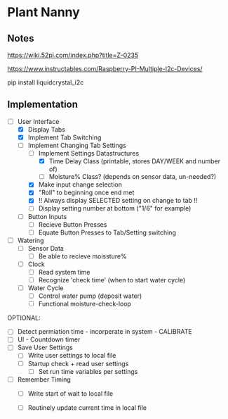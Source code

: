 # Plant Nanny

## Notes
https://wiki.52pi.com/index.php?title=Z-0235

https://www.instructables.com/Raspberry-PI-Multiple-I2c-Devices/

pip install liquidcrystal_i2c

## Implementation

- [ ] User Interface
	- [X] Display Tabs
	- [X] Implement Tab Switching
	- [ ] Implement Changing Tab Settings
		- [ ] Implement Settings Datastructures
			- [X] Time Delay Class (printable, stores DAY/WEEK and number of)
			- [ ] Moisture%  Class? (depends on sensor data, un-needed?)
		- [X] Make input change selection
		- [X] "Roll" to beginning once end met
		- [X] !! Always display SELECTED setting on change to tab !!
		- [ ] Display setting number at bottom ("1/6" for example)

	- [ ] Button Inputs
		- [ ] Recieve Button Presses
		- [ ] Equate Button Presses to Tab/Setting switching

- [ ] Watering 
	- [ ] Sensor Data
		- [ ] Be able to recieve moissture%

	- [ ] Clock
		- [ ] Read system time
		- [ ] Recognize 'check time' (when to start water cycle)

	- [ ] Water Cycle
		- [ ] Control water pump (deposit water)
		- [ ] Functional moisture-check-loop

OPTIONAL:
- [ ] Detect permiation time - incorperate in system - CALIBRATE
- [ ] UI - Countdown timer
- [ ] Save User Settings
	- [ ] Write user settings to local file
	- [ ] Startup check + read user settings
		- [ ] Set run time variables per settings 

- [ ] Remember Timing
	- [ ] Write start of wait to local file
	- [ ] Routinely update current time in local file


